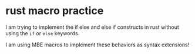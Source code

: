 # rust macro practice

I am trying to implement the if else and else if constructs in rust without using the `if` or `else` keywords.

I am using MBE macros to implement these behaviors as syntax extensions!
